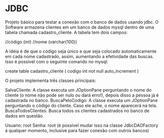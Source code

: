 # JDBC

Projeto básico para testar a conexão com o banco de dados usando jdbc.
O Software armazena clientes em um banco de dados mysql dentro de uma tabela chamada cadastro_cliente.
A tabela tem dois campos: 

//código (int)
//nome (varchar(100))

A idéia é de que o código seja único e que seja colocado automaticamente em cada nome cadastrado, assim, aumentando a efetividade das buscas.
Isso é possível com o seguinte comando no mysql:

create table cadastro_cliente (
   codigo int not null auto_increment
)

O projeto implementa três classes principais:

SalvaCliente: A classe executa um JOptionPane perguntando o nome do cliente (o nome não pode ser nulo ou dará erro!), depois disso a pessoa já é cadastrada no banco.
BuscaPeloCodigo: A classe executa um JOptionPane perguntando o código do cliente. Caso ele ache, o nome aparecerá na tela.
BuscaTodosClientes: Busca todos os clientes cadastrados no banco de dados em questão.


Usuario: root
Senha: root
(é possível mudar isso na classe JdbcDAOFactory á qualquer momento, inclusive para fazer conexão com outros bancos)
